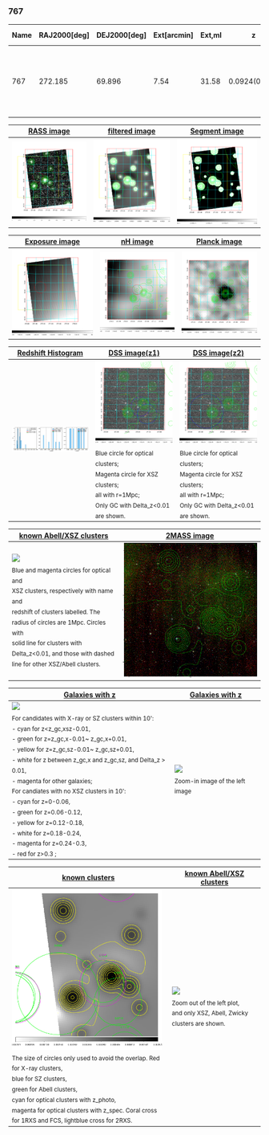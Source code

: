 <div STYLE="page-break-after: always;"></div>

### 767

|Name|RAJ2000[deg]|DEJ2000[deg] |Ext[arcmin]| Ext,ml | z | z_src| C|GC(XSZ,Delta_z<0.01)| GC(OPT,Delta_z<0.01)|GC| R_sig[arcmin] | R500[arcmin] | R500[Mpc]| CRsig[c/s] | CR500[c/s] |L500[1E44 erg/s]|F500[1E-12 erg/s/cm^2]| M500[1E14 Msun]|Tx[keV]|Cnt_sig|Beta|Rc[arcmin]|Comment|Alias|
|---|---|---|---|---|---|------|---|--------|---------|----------|---|---|---|---|---|---|---|---|---|---|---|---|---|---|
|767| 272.185| 69.896| 7.54| 31.58| 0.0924(0.006)| z2,| G| -| -| MCXC, N, W| 14.650| 6.886| 0.710| 0.079(0.009)| 0.072(0.008)| 0.276(0.175)| 1.290(0.816)| 1.11(0.36)| 2.35(0.48)| 1127.6| 0.501(-0.001+0.002)| 2.459(-0.072+0.092)| An X-ray cluster with $z$ =0.0941 and offset = 1.03 Mpc(9.89 arcmin)| k560|

|[RASS image](../image/767/767_img.pdf)|[filtered image](../image/767/767_fil.pdf)|[Segment image](../image/767/767_seg.pdf)|
|-------------------|--------------------|-------------------|
| <img src="../image/767/767_img.png" width="300">  | <img src="../image/767/767_fil.png" width="300">   | <img src="../image/767/767_seg.png" width="300">  |

|[Exposure image](../image/767/767_mex.pdf)| [nH image](../image/767/767_nh.pdf)| [Planck image](../image/767/767_p.pdf)|
|-------------------|--------------------|-------------------|
|<img src="../image/767/767_mex.png" width="300">   | <img src="../image/767/767_nh.png" width="300">    | <img src="../image/767/767_p.png" width="300"> |

|[Redshift Histogram](../image/767/767_zg.pdf) | [DSS image(z1)](../image/767/767_dss_z1.pdf)      |  [DSS image(z2)](../image/767/767_dss_z2.pdf)    |
|-------------------|--------------------|-------------------|
|<img src="../image/767/767_zg.png" width="300"> |<img src="../image/767/767_dss_z1.png" width="300"> <sub><br>Blue circle for optical clusters; <br>Magenta circle for XSZ clusters; <br>all with r=1Mpc; <br>Only GC with Delta_z<0.01 are shown. </sub>| <img src="../image/767/767_dss_z2.png" width="300"><sub><br>Blue circle for optical clusters; <br>Magenta circle for XSZ clusters; <br>all with r=1Mpc; <br>Only GC with Delta_z<0.01 are shown. </sub> |

|[known Abell/XSZ clusters](../image/767/767_m.pdf) | [2MASS image](../image/767/767_2mass.pdf)      |
|-------------------|-------------------|
|<img src=../image/767/767_m.png width="300"> <br><sub>Blue and magenta circles for optical and <br>XSZ clusters, respectively with name and <br>redshift of clusters labelled. The <br>radius of circles are 1Mpc. Circles with <br>solid line for clusters with <br>Delta_z<0.01, and those with dashed <br>line for other XSZ/Abell clusters.        </sub>|<img src="../image/767/767_2mass.png" width="300">  |

|[Galaxies with z](../image/767/767_opt_ned.pdf) |[Galaxies with z](../image/767/767_opt_ned_zoom.pdf) |
|-------------------|-------------------|
| <img src=../image/767/767_opt_ned.png width="300"> <br><sub> For candidates with X-ray or SZ clusters within 10': <br> - cyan for z<z_gc,xsz-0.01, <br> - green for z=z_gc,x-0.01~ z_gc,x+0.01, <br> - yellow for z=z_gc,sz-0.01~ z_gc,sz+0.01, <br> - white for z between z_gc,x and z_gc,sz, and Delta_z > 0.01, <br> - magenta for other galaxies; <br>For candiates with no XSZ clusters in 10': <br> - cyan for z=0-0.06, <br> - green for z=0.06-0.12, <br> - yellow for z=0.12-0.18, <br> - white for z=0.18-0.24, <br> - magenta for z=0.24-0.3, <br> - red for z>0.3 ;  </sub>|<img src=../image/767/767_opt_ned_zoom.png width="300">  <br><sub> Zoom-in image of the left image</sub>|

|[known clusters](../image/767/767_gc.pdf) |[known Abell/XSZ clusters](../image/767/767_gc_large.pdf) |
|-------------------|-------------------|
| <img src=../image/767/767_gc.png width="300"> <br><sub> The size of circles only used to avoid the overlap. Red for X-ray clusters, <br> blue for SZ clusters, <br> green for Abell clusters, <br> cyan for optical clusters with z_photo, <br> magenta for optical clusters with z_spec. Coral cross for 1RXS and FCS, lightblue cross for 2RXS. </sub>|<img src=../image/767/767_gc_large.png width="300"> <br><sub> Zoom out of the left plot, <br> and only XSZ, Abell, Zwicky clusters are shown. </sub> |



